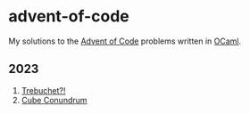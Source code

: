 # advent-of-code

My solutions to the [Advent of Code](https://adventofcode.com/) problems written in [OCaml](https://ocaml.org/).

## 2023

1. [Trebuchet?!](2023/01.trebuchet)
2. [Cube Conundrum](2023/02.cube-conundrum)
